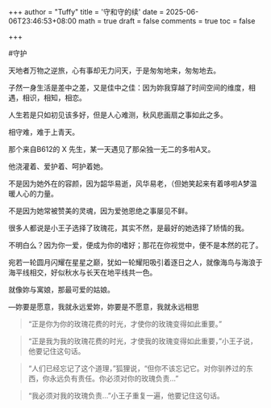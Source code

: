 +++
author = "Tuffy"
title = '守和守的续'
date = 2025-06-06T23:46:53+08:00
math = true 
draft = false
comments = true
toc = false

+++

\#守护

天地者万物之逆旅，心有事却无力问天，于是匆匆地来，匆匆地去。

子然一身生活是差中之差，又是佳中之佳：因为妳我穿越了时间空间的维度，相遇，相识，相知，相恋。

人生若是只如初见该多好，但是人心难测，秋风悲画扇之事如此之多。

相守难，难于上青天。

那个来自B612的 X 先生，某一天遇见了那朵独一无二的多啦A叉。

他浇灌着、爱护着、呵护着她。

不是因为她外在的容颜，因为韶华易逝，风华易老，（但她笑起来有着哆啦A梦温暖人心的力量。

不是因为她常被赞美的灵魂，因为爱弛恩绝之事屡见不鲜。

很多人都说是小王子选择了玫瑰花，其实不然，是最好的她选择了矫情的我。

不明白么？因为你一爱，便成为你的嗜好；那花在你视觉中，便不是本然的花了。

宛若一轮圆月闪耀在星星之巅，犹如一轮耀阳吸引着逐日之人，就像海鸟与海浪于海平线相交，好似秋水与长天在地平线共一色。

就像妳与寓娘，那最可爱的姑娘。

—妳要是愿意，我就永远爱妳，妳要是不愿意，我就永远相思



> “正是你为你的玫瑰花费的时光，才使你的玫瑰变得如此重要。”

> “正是我为我的玫瑰花费的时光，才使我的玫瑰变得如此重要，”小王子说，他要记住这句话。

> “人们已经忘记了这个道理，”狐狸说，“但你不该忘记它。对你驯养过的东西，你永远负有责任。你必须对你的玫瑰负责…”

> “我必须对我的玫瑰负责…”小王子重复一遍，他要记住这句话。
